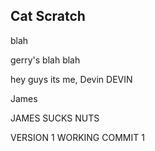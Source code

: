 ## Cat Scratch

blah

gerry's blah blah

hey guys its me, Devin
DEVIN

James

JAMES SUCKS NUTS

VERSION 1 WORKING COMMIT
1
